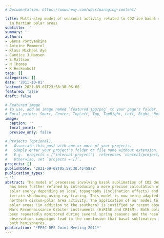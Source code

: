 ```yaml
---
# Documentation: https://wowchemy.com/docs/managing-content/

title: Multi-step model of seasonal activity related to CO2 ice basal sublimation
  in Martian polar areas
subtitle: ''
summary: ''
authors:
- Ganna Portyankina
- Antoine Pommerol
- Klaus Michael Aye
- Candice J Hansen
- S Mattson
- N Thomas
- K Herkenhoff
tags: []
categories: []
date: '2011-10-01'
lastmod: 2021-09-07T23:58:30-06:00
featured: false
draft: false

# Featured image
# To use, add an image named `featured.jpg/png` to your page's folder.
# Focal points: Smart, Center, TopLeft, Top, TopRight, Left, Right, BottomLeft, Bottom, BottomRight.
image:
  caption: ''
  focal_point: ''
  preview_only: false

# Projects (optional).
#   Associate this post with one or more of your projects.
#   Simply enter your project's folder or file name without extension.
#   E.g. `projects = ["internal-project"]` references `content/project/deep-learning/index.md`.
#   Otherwise, set `projects = []`.
projects: []
publishDate: '2021-09-08T05:58:30.454587Z'
publication_types:
- '1'
abstract: The model of processes involving basal sublimation of CO2 described in [4]
  has been further refined by introducing a more precise calculation of available
  solar energy depending on local topography (inclination effects) and neighboring
  terrain shadowing using ray-tracing. This model is now being adapted to describe
  northern circum-polar area activity. The application of our model to the northern
  polar areas (in addition to the southern) is justified by recent observations by
  Mars Reconnaissance Orbiter instruments (HiRISE and CRISM). Both polar regions have
  been repeatedly monitored during several spring seasons and the results of these
  observation campaigns lead to the conclusion that basal sublimation is active in
  both hemispheres.
publication: '*EPSC-DPS Joint Meeting 2011*'
---
```

